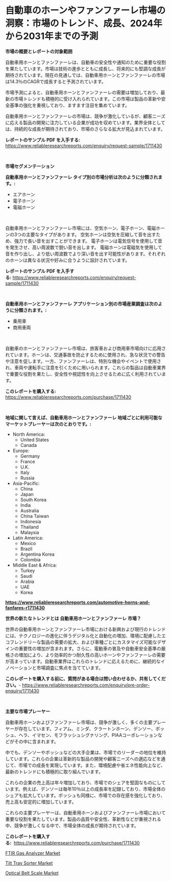 <p><h1>自動車のホーンやファンファーレ市場の洞察：市場のトレンド、成長、2024年から2031年までの予測</h1></p><p><strong>市場の概要とレポートの対象範囲</strong></p>
<p><p>自動車用ホーンとファンファーレは、自動車の安全性や通知のために重要な役割を果たしています。市場は技術の進歩とともに成長し、将来的にも堅調な成長が期待されています。現在の見通しでは、自動車用ホーンとファンファーレの市場は14.3％のCAGRで成長すると予測されています。</p><p>市場予測によると、自動車用ホーンとファンファーレの需要は増加しており、最新の市場トレンドも積極的に受け入れられています。この市場は製品の革新や安全基準の強化を重視しており、ますます注目を集めています。</p><p>自動車用ホーンとファンファーレの市場は、競争が激化しているが、顧客ニーズに応える製品の開発に注力している企業が成功を収めています。業界全体としては、持続的な成長が期待されており、市場のさらなる拡大が見込まれています。</p></p>
<p><strong>レポートのサンプル PDF を入手する:</strong> <a href="https://www.reliableresearchreports.com/enquiry/request-sample/1711430">https://www.reliableresearchreports.com/enquiry/request-sample/1711430</a></p>
<p>&nbsp;</p>
<p><strong>市場セグメンテーション</strong></p>
<p><strong>自動車用ホーンとファンファーレ タイプ別の市場分析は次のように分類されます。:</strong></p>
<p><ul><li>エアホーン</li><li>電子ホーン</li><li>電磁ホーン</li></ul></p>
<p>&nbsp;</p>
<p><p>自動車用ホーンとファンファーレ市場には、空気ホーン、電子ホーン、電磁ホーンの3つの主要なタイプがあります。 空気ホーンは空気を圧縮して音を出すため、強力で長い音を出すことができます。 電子ホーンは電気信号を使用して音を発生させ、高い周波数で鋭い音を出します。 電磁ホーンは電磁気を使用して音を作り出し、より低い周波数でより深い音を出す可能性があります。それぞれのホーンは異なる状況や好みに合うように設計されています。</p></p>
<p><strong>レポートのサンプル PDF を入手する:</strong>&nbsp;<a href="https://www.reliableresearchreports.com/enquiry/request-sample/1711430">https://www.reliableresearchreports.com/enquiry/request-sample/1711430</a></p>
<p>&nbsp;</p>
<p><strong> 自動車用ホーンとファンファーレ アプリケーション別の市場産業調査は次のように分類されます。:</strong></p>
<p><ul><li>乗用車</li><li>商用車両</li></ul></p>
<p>&nbsp;</p>
<p><p>自動車のホーンとファンファーレ市場は、旅客車および商用車市場向けに応用されています。ホーンは、交通事故を防止するために使用され、急な状況での警告や注意を促します。一方、ファンファーレは、特別な機会やイベントで使用され、車両や運転手に注意を引くために用いられます。これらの製品は自動車業界で重要な役割を果たし、安全性や視認性を向上させるために広く利用されています。</p></p>
<p><strong>このレポートを購入する:</strong>&nbsp; <a href="https://www.reliableresearchreports.com/purchase/1711430">https://www.reliableresearchreports.com/purchase/1711430</a></p>
<p>&nbsp;</p>
<p><strong>地域に関して言えば、自動車用ホーンとファンファーレ 地域ごとに利用可能なマーケットプレーヤーは次のとおりです。:</strong></p>
<p><ul>
    <li>
        North America:
        <ul>
            <li>United States</li>
            <li>Canada</li>
        </ul>
    </li>
    <li>
        Europe:
        <ul>
            <li>Germany</li>
            <li>France</li>
            <li>U.K.</li>
            <li>Italy</li>
            <li>Russia</li>
        </ul>
    </li>
    <li>
        Asia-Pacific:
        <ul>
            <li>China</li>
            <li>Japan</li>
            <li>South Korea</li>
            <li>India</li>
            <li>Australia</li>
            <li>China Taiwan</li>
            <li>Indonesia</li>
            <li>Thailand</li>
            <li>Malaysia</li>
        </ul>
    </li>
    <li>
        Latin America:
        <ul>
            <li>Mexico</li>
            <li>Brazil</li>
            <li>Argentina Korea</li>
            <li>Colombia</li>
        </ul>
    </li>
    <li>
        Middle East & Africa:
        <ul>
            <li>Turkey</li>
            <li>Saudi</li>
            <li>Arabia</li>
            <li>UAE</li>
            <li>Korea</li>
        </ul>
    </li>
    </ul></p>
<p><strong><a href="https://www.reliableresearchreports.com/automotive-horns-and-fanfares-r1711430">https://www.reliableresearchreports.com/automotive-horns-and-fanfares-r1711430</a></strong>&nbsp;</p>
<p><strong>世界の新たなトレンドとは 自動車用ホーンとファンファーレ 市場？</strong></p>
<p><p>世界の自動車用ホーンとファンファーレ市場における新興および現行のトレンドには、テクノロジーの進化に伴うデジタル化と自動化の増加、環境に配慮したエコフレンドリーな製品の需要の拡大、および車種ごとにカスタマイズ可能なデザインの重要性の増加が含まれます。さらに、電動車の普及や自動車安全基準の厳格さの増加により、より効率的かつ耐久性の高いホーンやファンファーレの需要が高まっています。自動車業界はこれらのトレンドに応えるために、継続的なイノベーションと市場調査に焦点を当てています。</p></p>
<p><strong>このレポートを購入する前に、質問がある場合は問い合わせるか、共有してください。</strong>- <a href="https://www.reliableresearchreports.com/enquiry/pre-order-enquiry/1711430">https://www.reliableresearchreports.com/enquiry/pre-order-enquiry/1711430</a></p>
<p>&nbsp;</p>
<p><strong>主要な市場プレーヤー</strong></p>
<p><p>自動車用ホーンおよびファンファーレ市場は、競争が激しく、多くの主要プレーヤーが存在しています。フィアム、ミンダ、クラートンホーン、デンソー、ボッシュ、ヘラ、イマセン、モフラッシュシグナリング、PIAAコーポレーションなどがその中に含まれます。</p><p>中でも、デンソーやボッシュなどの大手企業は、市場でのリーダーの地位を維持しています。これらの企業は革新的な製品の開発や顧客ニーズへの適応などを通じて、市場での成長を実現しています。また、環境配慮や省エネ性能向上など、最新のトレンドにも積極的に取り組んでいます。</p><p>これらの企業の売上高は年々増加しており、市場でのシェアを堅固なものにしています。例えば、デンソーは毎年10％以上の成長率を記録しており、市場全体のシェアも拡大しています。ボッシュも同様に、市場での存在感を強化しており、売上高も安定的に増加しています。</p><p>これらの主要プレーヤーは、自動車用ホーンおよびファンファーレ市場において重要な役割を果たしています。製品の品質や安全性、革新性などが重視される中、競争が激しくなる中で、市場全体の成長が期待されています。</p></p>
<p><strong>このレポートを購入する:</strong>&nbsp;&nbsp;<a href="https://www.reliableresearchreports.com/purchase/1711430">https://www.reliableresearchreports.com/purchase/1711430</a></p>
<p><p><a href="https://github.com/kufem1/Market-Research-Report-List-2/blob/main/ftir-gas-analyzer-market.md">FTIR Gas Analyzer Market</a></p><p><a href="https://github.com/kosella/Market-Research-Report-List-2/blob/main/tilt-tray-sorter-market.md">Tilt Tray Sorter Market</a></p><p><a href="https://github.com/nathandecarvalho/Market-Research-Report-List-2/blob/main/optical-belt-scale-market.md">Optical Belt Scale Market</a></p></p>